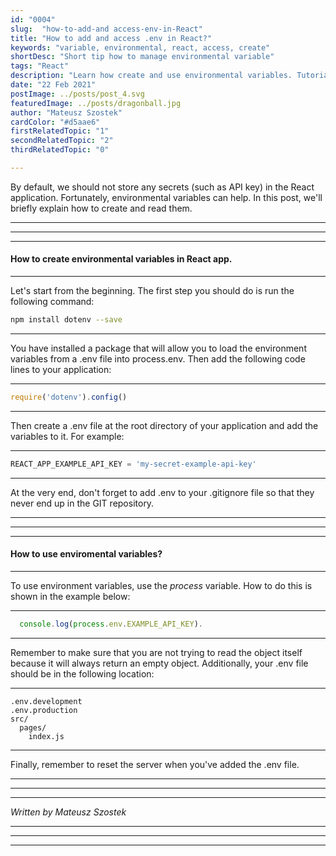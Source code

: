 ```yaml
---
id: "0004"
slug:  "how-to-add-and access-env-in-React"
title: "How to add and access .env in React?"
keywords: "variable, environmental, react, access, create"
shortDesc: "Short tip how to manage environmental variable"
tags: "React"
description: "Learn how create and use environmental variables. Tutorial about how to manage environmental variables."
date: "22 Feb 2021"
postImage: ../posts/post_4.svg
featuredImage: ../posts/dragonball.jpg
author: "Mateusz Szostek"
cardColor: "#d5aae6"
firstRelatedTopic: "1"
secondRelatedTopic: "2"
thirdRelatedTopic: "0"

---
```


By default, we should not store any secrets (such as API key) in the React application. Fortunately, environmental variables can help. In this post, we'll briefly explain how to create and read them.

---
---
---

#### How to create environmental variables in React app.
---
Let's start from the beginning. The first step you should do is run the following command:

```bash
npm install dotenv --save
```

---
You have installed a package that will allow you to load the environment variables from a .env file into process.env. Then add the following code lines to your application:

---

```javascript
require('dotenv').config()
```

---
Then create a .env file at the root directory of your application and add the variables to it. For example:

---
```javascript
REACT_APP_EXAMPLE_API_KEY = 'my-secret-example-api-key'
```
---
At the very end, don't forget to add .env to your .gitignore file so that they never end up in the GIT repository.

---
---
---

#### How to use enviromental variables?

---
To use environment variables, use the *process* variable. How to do this is shown in the example below:

---
```javascript
  console.log(process.env.EXAMPLE_API_KEY).
```
---
Remember to make sure that you are not trying to read the object itself because it will always return an empty object. Additionally, your .env file should be in the following location:

---
```javasctipt
.env.development
.env.production
src/
  pages/
    index.js
```
---
Finally, remember to reset the server when you've added the .env file.

---
---
---
*Written by Mateusz Szostek*

---
---
---